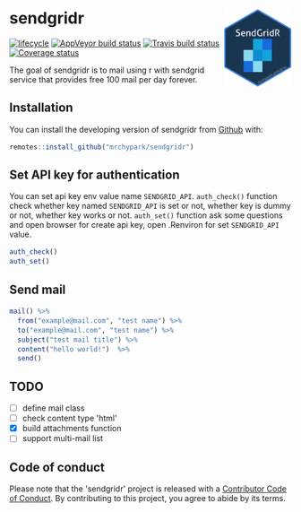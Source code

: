 # sendgridr <img src="man/figures/logo.png" align="right" height=140/>

[![lifecycle](https://img.shields.io/badge/lifecycle-experimental-orange.svg)](https://www.tidyverse.org/lifecycle/#experimental)
[![AppVeyor build status](https://ci.appveyor.com/api/projects/status/github/mrchypark/sendgridr?branch=master&svg=true)](https://ci.appveyor.com/project/mrchypark/sendgridr)
[![Travis build status](https://travis-ci.org/mrchypark/sendgridr.svg?branch=master)](https://travis-ci.org/mrchypark/sendgridr)
[![Coverage status](https://codecov.io/gh/mrchypark/sendgridr/branch/master/graph/badge.svg)](https://codecov.io/github/mrchypark/sendgridr?branch=master)

The goal of sendgridr is to mail using r with sendgrid service that provides free 100 mail per day forever.

## Installation

You can install the developing version of sendgridr from [Github](https://github.com/mrchypark/sendgridr) with:

``` r
remotes::install_github("mrchypark/sendgridr")
```

## Set API key for authentication

You can set api key env value name `SENDGRID_API`. `auth_check()` function check whether key named `SENDGRID_API` is set or not, whether key is dummy or not, whether key works or not. `auth_set()` function ask some questions and open browser for create api key, open .Renviron for set `SENDGRID_API` value.

``` r
auth_check()
auth_set()
```

## Send mail

``` r
mail() %>% 
  from("example@mail.com", "test name") %>% 
  to("example@mail.com", "test name") %>% 
  subject("test mail title") %>% 
  content("hello world!")  %>% 
  send()
```

## TODO

- [ ] define mail class
- [ ] check content type 'html'
- [x] build attachments function
- [ ] support multi-mail list

## Code of conduct

Please note that the 'sendgridr' project is released with a [Contributor Code of Conduct](CODE_OF_CONDUCT.md). By contributing to this project, you agree to abide by its terms.
